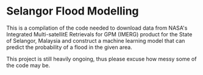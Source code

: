 # Selangor Flood Modelling

This is a compilation of the code needed to download data from NASA's Integrated Multi-satellitE Retrievals for GPM (IMERG) product for the State of Selangor, Malaysia and construct a machine learning model that can predict the probability of a flood in the given area.

This project is still heavily ongoing, thus please excuse how messy some of the code may be.
